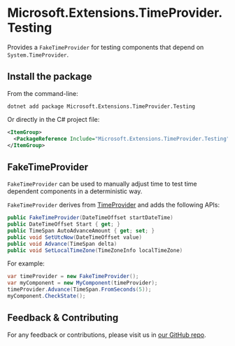 # Microsoft.Extensions.TimeProvider.Testing

Provides a `FakeTimeProvider` for testing components that depend on `System.TimeProvider`.

## Install the package

From the command-line:

```dotnetcli
dotnet add package Microsoft.Extensions.TimeProvider.Testing
```

Or directly in the C# project file:

```xml
<ItemGroup>
  <PackageReference Include="Microsoft.Extensions.TimeProvider.Testing" Version="[CURRENTVERSION]" />
</ItemGroup>
```

## FakeTimeProvider

`FakeTimeProvider` can be used to manually adjust time to test time dependent components in a deterministic way.

`FakeTimeProvider` derives from [TimeProvider](https://learn.microsoft.com/dotnet/api/system.timeprovider) and adds the following APIs:

```csharp
public FakeTimeProvider(DateTimeOffset startDateTime)
public DateTimeOffset Start { get; }
public TimeSpan AutoAdvanceAmount { get; set; }
public void SetUtcNow(DateTimeOffset value)
public void Advance(TimeSpan delta)
public void SetLocalTimeZone(TimeZoneInfo localTimeZone)
```

For example:

```csharp
var timeProvider = new FakeTimeProvider();
var myComponent = new MyComponent(timeProvider);
timeProvider.Advance(TimeSpan.FromSeconds(5));
myComponent.CheckState();
```

## Feedback & Contributing

For any feedback or contributions, please visit us in [our GitHub repo](https://github.com/dotnet/extensions).
